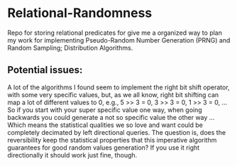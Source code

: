 # Relational-Randomness
Repo for storing relational predicates for give me a organized way to plan my work for implementing Pseudo-Random Number Generation (PRNG) and Random Sampling; Distribution Algorithms.

## Potential issues:

A lot of the algorithms I found seem to implement the right bit shift operator, with some very specific values, but, as we all know, right bit shifting can map a lot of different values to 0, e.g., 5 >> 3 = 0, 3 >> 3 = 0, 1 >> 3 = 0, ...
So if you start with your super specific value one way, when going backwards you could generate a not so specific value the other way ...
Which means the statistical qualities we so love and want could be completely decimated by left directional queries. 
The question is, does the reversibility keep the statistical properties that this imperative algorithm guarantees for good random values generation?
If you use it right directionally it should work just fine, though.
